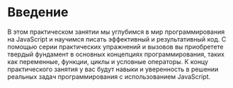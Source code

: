 # Введение

В этом практическом занятии мы углубимся в мир программирования на JavaScript и научимся писать эффективный и результативный код. С помощью серии практических упражнений и вызовов вы приобретете твердый фундамент в основных концепциях программирования, таких как переменные, функции, циклы и условные операторы. К концу практического занятия у вас будут навыки и уверенность в решении реальных задач программирования с использованием JavaScript.
